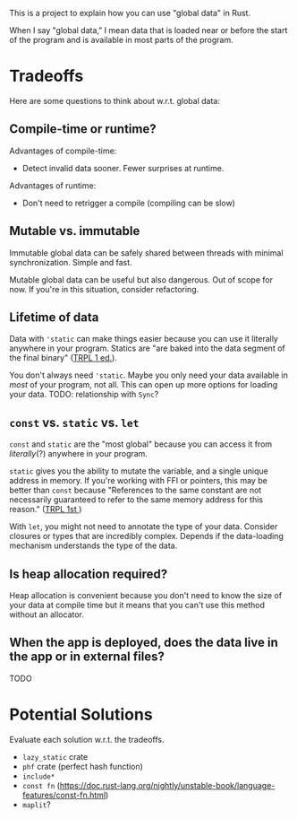 This is a project to explain how you can use "global data" in Rust.

When I say "global data," I mean data that is loaded near or before the start of the program and is available in most parts of the program.

# Tradeoffs

Here are some questions to think about w.r.t. global data:

## Compile-time or runtime?

Advantages of compile-time:

- Detect invalid data sooner. Fewer surprises at runtime.

Advantages of runtime:

- Don't need to retrigger a compile (compiling can be slow)

## Mutable vs. immutable

Immutable global data can be safely shared between threads with minimal synchronization. Simple and fast.

Mutable global data can be useful but also dangerous. Out of scope for now. If you're in this situation, consider refactoring.

## Lifetime of data

Data with `'static` can make things easier because you can use it literally anywhere in your program. Statics are "are baked into the data segment of the final binary" ([TRPL 1 ed.](https://doc.rust-lang.org/1.29.2/book/first-edition/lifetimes.html)).

You don't always need `'static`. Maybe you only need your data available in _most_ of your program, not all. This can open up more options for loading your data. TODO: relationship with `Sync`?

## `const` vs. `static` vs. `let`

`const` and `static` are the "most global" because you can access it from _literally_(?) anywhere in your program.

`static` gives you the ability to mutate the variable, and a single unique address in memory. If you're working with FFI or pointers, this may be better than `const` because "References to the same constant are not necessarily guaranteed to refer to the same memory address for this reason." ([TRPL 1st ](https://doc.rust-lang.org/1.29.2/book/first-edition/const-and-static.html))

With `let`, you might not need to annotate the type of your data. Consider closures or types that are incredibly complex. Depends if the data-loading mechanism understands the type of the data.

## Is heap allocation required?

Heap allocation is convenient because you don't need to know the size of your data at compile time but it means that you can't use this method without an allocator.

## When the app is deployed, does the data live in the app or in external files?

TODO

# Potential Solutions

Evaluate each solution w.r.t. the tradeoffs.

- `lazy_static` crate
- `phf` crate (perfect hash function)
- `include*`
- `const fn` (https://doc.rust-lang.org/nightly/unstable-book/language-features/const-fn.html)
- `maplit`?
